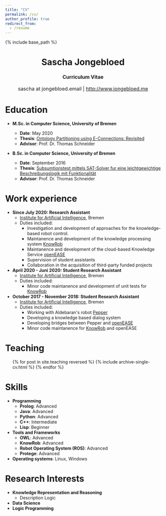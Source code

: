 ```yaml
---
title: "CV"
permalink: /cv/
author_profile: true
redirect_from:
  - /resume
---
```


{% include base_path %}

<h1 class="western" align="center"><b>Sascha Jongebloed</b></h1>
<p style="line-height: 1.5;" align="center"><span style="font-size: medium;"><b>Curriculum Vitae</b> </span></p>
<p style="line-height: 1.5;" align="center"><span style="font-size: medium;">sascha at jongebloed.email | <a href="www.jongebloed.me">http://www.jongebloed.me</a></span></p>

Education
======
* **M.Sc. in Computer Science, University of Bremen**
  * **Date**: May 2020
  * **Thesis**: [Ontology Partitioning using E-Connections: Revisited](/mthesis.html)
  * **Advisor**: Prof. Dr. Thomas Schneider

* **B.Sc. in Computer Science, University of Bremen**
  * **Date**: September 2016
  * **Thesis**: [Subsumtionstest mittels SAT-Solver fur eine leichtgewichtige Beschreibungslogik mit Funktionalität](/bthesis.html)
  * **Advisor**: Prof. Dr. Thomas Schneider

Work experience
======
* **Since July 2020: Research Assistant**
  * [Institute for Artificial Intelligence](https://ai.uni-bremen.de/), Bremen
  * Duties included:
    * Investigation and development of approaches for the knowledge-based robot control.
    * Maintanence and development of the knowledge processing system [KnowRob](http://www.knowrob.org/)
    * Maintanence and development of the cloud-based Knowledge Service [openEASE](http://www.open-ease.org/)
    * Supervision of student assistants
    * Collaboration in the acquisition of third-party funded projects
* **April 2020 - Juni 2020: Student Research Assistant** 
  * [Institute for Artificial Intelligence](https://ai.uni-bremen.de/), Bremen
  * Duties included:
    * Minor code maintanence and development of unit tests for [KnowRob](http://www.knowrob.org/)
* **October 2017 - November 2018: Student Research Assistant** 
  * [Institute for Artificial Intelligence](https://ai.uni-bremen.de/), Bremen
  * Duties included:
    * Working with Aldebaran's robot [Pepper](https://www.ald.softbankrobotics.com/en/robots/pepper)
    * Developing a knowledge based dialog system 
    * Developing bridges between Pepper and [openEASE](https://www.open-ease.org/)
    * Minor code maintanence for [KnowRob](http://www.knowrob.org/) and openEASE

Teaching
======
  <ul>{% for post in site.teaching reversed %}
    {% include archive-single-cv.html %}
  {% endfor %}</ul>

Skills
======
* **Programming**
  * **Prolog**: Advanced
  * **Java**: Advanced
  * **Python**: Advanced
  * **C++**: Intermediate
  * **Lisp**: Beginner
* **Tools and Frameworks**
  * **OWL**: Advanced
  * **KnowRob**: Advanced
  * **Robot Operating System (ROS)**: Advanced
  * **Protege**: Advanced
* **Operating systems**: Linux, Windows

Research Interests
======

* **Knowledge Representation and Reasoning**
  * Description Logic
* **Data Science**
* **Logic Programming**